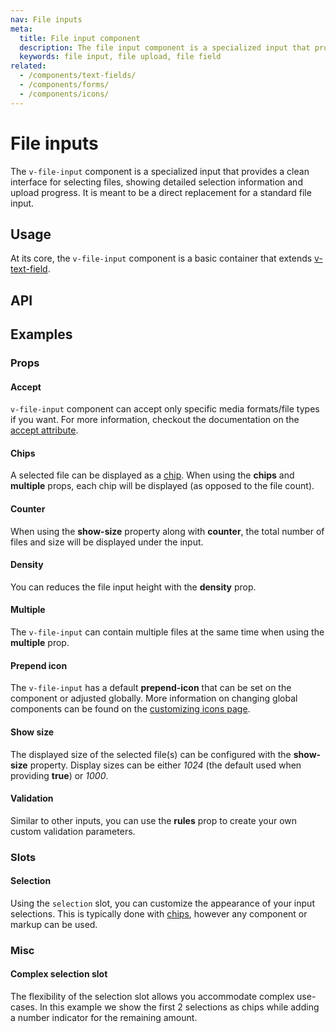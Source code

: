 ```yaml
---
nav: File inputs
meta:
  title: File input component
  description: The file input component is a specialized input that provides a clean interface for selecting files, showing detailed selection information and upload progress.
  keywords: file input, file upload, file field
related:
  - /components/text-fields/
  - /components/forms/
  - /components/icons/
---
```


# File inputs

The `v-file-input` component is a specialized input that provides a clean interface for selecting files, showing detailed selection information and upload progress. It is meant to be a direct replacement for a standard file input.

## Usage

At its core, the `v-file-input` component is a basic container that extends [v-text-field](/components/text-fields).

<usage name="v-file-input" />

<entry />

## API

<api-inline />

## Examples

### Props

#### Accept

`v-file-input` component can accept only specific media formats/file types if you want. For more information, checkout the documentation on the [accept attribute](https://developer.mozilla.org/en-US/docs/Web/HTML/Element/input/file#accept).

<example file="v-file-input/prop-accept" />

#### Chips

A selected file can be displayed as a [chip](/components/chips). When using the **chips** and **multiple** props, each chip will be displayed (as opposed to the file count).

<example file="v-file-input/prop-chips" />

#### Counter

When using the **show-size** property along with **counter**, the total number of files and size will be displayed under the input.

<example file="v-file-input/prop-counter" />

#### Density

You can reduces the file input height with the **density** prop.

<example file="v-file-input/prop-dense" />

#### Multiple

The `v-file-input` can contain multiple files at the same time when using the **multiple** prop.

<example file="v-file-input/prop-multiple" />

#### Prepend icon

The `v-file-input` has a default **prepend-icon** that can be set on the component or adjusted globally. More information on changing global components can be found on the [customizing icons page](/features/icon-fonts).

<example file="v-file-input/prop-prepend-icon" />

#### Show size

The displayed size of the selected file(s) can be configured with the **show-size** property. Display sizes can be either _1024_ (the default used when providing **true**) or _1000_.

<example file="v-file-input/prop-show-size" />

#### Validation

Similar to other inputs, you can use the **rules** prop to create your own custom validation parameters.

<example file="v-file-input/prop-validation" />

### Slots

#### Selection

Using the `selection` slot, you can customize the appearance of your input selections. This is typically done with [chips](/components/chips), however any component or markup can be used.

<example file="v-file-input/slot-selection" />

### Misc

#### Complex selection slot

The flexibility of the selection slot allows you accommodate complex use-cases. In this example we show the first 2 selections as chips while adding a number indicator for the remaining amount.

<example file="v-file-input/misc-complex-selection" />
